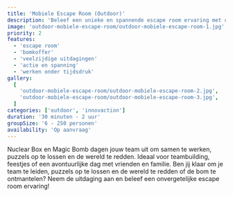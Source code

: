 ```yaml
---
title: 'Mobiele Escape Room (Outdoor)'
description: 'Beleef een unieke en spannende escape room ervaring met onze mobiele escape room koffers!'
image: 'outdoor-mobiele-escape-room/outdoor-mobiele-escape-room-1.jpg'
priority: 2
features:
  - 'escape room'
  - 'bomkoffer'
  - 'veelzijdige uitdagingen'
  - 'actie en spanning'
  - 'werken onder tijdsdruk'
gallery:
  [
    'outdoor-mobiele-escape-room/outdoor-mobiele-escape-room-2.jpg',
    'outdoor-mobiele-escape-room/outdoor-mobiele-escape-room-3.jpg',
  ]
categories: ['outdoor', 'innovaction']
duration: '30 minuten - 2 uur'
groupSize: '6 - 250 personen'
availability: 'Op aanvraag'
---
```


Nuclear Box en Magic Bomb dagen jouw team uit om samen te werken, puzzels op te lossen en de wereld te redden. Ideaal voor teambuilding, feestjes of een avontuurlijke dag met vrienden en familie.
Ben jij klaar om je team te leiden, puzzels op te lossen en de wereld te redden of de bom te ontmantelen? Neem de uitdaging aan en beleef een onvergetelijke escape room ervaring!

